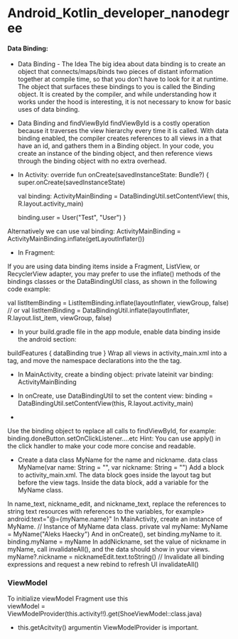 # Android_Kotlin_developer_nanodegree

#### Data Binding:


- Data Binding - The Idea
The big idea about data binding is to create an object that connects/maps/binds two pieces of distant information together at compile time, so that you don't have to look for it at runtime.
The object that surfaces these bindings to you is called the Binding object. It is created by the compiler, and while understanding how it works under the hood is interesting, it is not necessary to know for basic uses of data binding.

- Data Binding and findViewById
findViewById is a costly operation because it traverses the view hierarchy every time it is called.
With data binding enabled, the compiler creates references to all views in a <layout> that have an id, and gathers them in a Binding object.
In your code, you create an instance of the binding object, and then reference views through the binding object with no extra overhead.
  


- In Activity:
override fun onCreate(savedInstanceState: Bundle?) {
    super.onCreate(savedInstanceState)

    val binding: ActivityMainBinding = DataBindingUtil.setContentView(
            this, R.layout.activity_main)

    binding.user = User("Test", "User")
}

Alternatively we can use
val binding: ActivityMainBinding = ActivityMainBinding.inflate(getLayoutInflater())


- In Fragment:

If you are using data binding items inside a Fragment, ListView, or RecyclerView adapter, you may prefer to use the inflate() methods of the bindings classes or the DataBindingUtil class, as shown in the following code example:

val listItemBinding = ListItemBinding.inflate(layoutInflater, viewGroup, false)
// or
val listItemBinding = DataBindingUtil.inflate(layoutInflater, R.layout.list_item, viewGroup, false)


- In your build.gradle file in the app module, enable data binding inside the android section:

buildFeatures {
      dataBinding true
}
Wrap all views in activity_main.xml into a <layout> tag, and move the namespace declarations into the the <layout> tag.

* In MainActivity, create a binding object:
private lateinit var binding: ActivityMainBinding

* In onCreate, use DataBindingUtil to set the content view:
binding = DataBindingUtil.setContentView(this, R.layout.activity_main)
*
Use the binding object to replace all calls to findViewById, for example:
binding.doneButton.setOnClickListener….etc
Hint: You can use apply() in the click handler to make your code more concise and readable.

* Create a data class MyName for the name and nickname.
data class MyName(var name: String = "", var nickname: String = "")
Add a <data> block to activity_main.xml. The data block goes inside the layout tag but before the view tags. Inside the data block, add a variable for the MyName class.
<data>
<!-- Declare a variable by specifying a name and a data type. -->
<!-- Use fully qualified name for the type. -->
<variable
    name="myName"
    type="com.example.android.aboutme.MyName" />
</data>
In name_text, nickname_edit, and nickname_text, replace the references to string text resources with references to the variables, for example>
android:text="@={myName.name}"
In MainActivity, create an instance of MyName.
// Instance of MyName data class.
private val myName: MyName = MyName("Aleks Haecky")
And in onCreate(), set binding.myName to it.
binding.myName = myName
In addNickname, set the value of nickname in myName, call invalidateAll(), and the data should show in your views.
myName?.nickname = nicknameEdit.text.toString()
// Invalidate all binding expressions and request a new rebind to refresh UI
invalidateAll()



### ViewModel


To initialize viewModel Fragment use this<br>
 viewModel = ViewModelProvider(this.activity!!).get(ShoeViewModel::class.java)
 * this.getAcitvity() argumentin ViewModelProvider is important. 
















